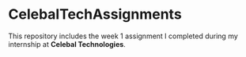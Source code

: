 # CelebalTechAssignments
This repository includes the week 1 assignment I completed during my internship at **Celebal Technologies**.
